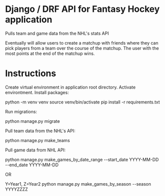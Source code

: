 # Django / DRF API for Fantasy Hockey application

Pulls team and game data from the NHL's stats API

Eventually will allow users to create a matchup with friends where they can pick players from a team over the course of the matchup.  The user with the most points at the end of the matchup wins.


# Instructions

Create virtual environment in application root directory.  Activate environtment.  Install packages:

python -m venv venv
source venv/bin/activate
pip install -r requirements.txt

Run migrations:

python manage.py migrate

Pull team data from the NHL's API:

python manage.py make_teams

Pull game data from NHL API:

python manage.py make_games_by_date_range --start_date YYYY-MM-DD --end_date YYYY-MM-DD

OR

Y=Year1, Z=Year2
python manage.py make_games_by_season --season YYYYZZZZ